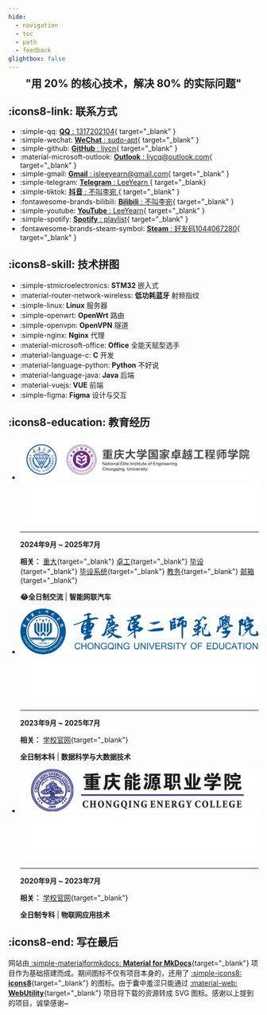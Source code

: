 ```yaml
---
hide:
  - navigation
  - toc
  - path
  - feedback
glightbox: false
---
```


<style>
  .md-typeset h1,
  .md-content__button {
    display: none;
  }
</style>

<link rel="stylesheet" href="/stylesheets/index.css">

<h2 align="center" style="font-weight: bolder; margin-top: 0;line-height:1;">
    "用 20% 的核心技术，解决 80% 的实际问题" 
</h2>

<!-- <p align="center"></p> -->

## :icons8-link: 联系方式

<div class="grid cards" markdown>

- :simple-qq: [ __QQ__ : 1317202104](https://qm.qq.com/q/L8Psq6fh){ target="_blank" }
- :simple-wechat: [ __WeChat__ : sudo-apt](./images/about/微信二维码.png){ target="_blank" }
- :simple-github: [ __GitHub__ : liycn](https://github.com/liycn){ target="_blank" }
- :material-microsoft-outlook: [ __Outlook__ : liycq@outlook.com](mailto:liycq@outlook.com){ target="_blank" }
- :simple-gmail: [ __Gmail__ : isleeyearn@gmail.com](mailto:isleeyearn@gmail.com){ target="_blank" }
- :simple-telegram: [ __Telegram__ : LeeYearn ](https://t.me/LeeYeaern){ target="_blank}
- :simple-tiktok: [ __抖音__ : 不叫李宛 ](https://www.douyin.com/user/MS4wLjABAAAAOvMRoJmc5JWGlQQh0Db9Iml88UFzcLf0wmfEIi4GWEvBIUPGaDtuopwiqyE4C3an?from_tab_name=main&vid=7358879260318207242){ target="_blank" }
- :fontawesome-brands-bilibili: [ __Bilibili__ : 不叫李宛](https://space.bilibili.com/612629211){ target="_blank" }
- :simple-youtube: [ __YouTube__ : LeeYearn](https://www.youtube.com/@leeyearn){ target="_blank" }
- :simple-spotify: [ __Spotify__ : playlist](https://open.spotify.com/playlist/5ikT3SxpyAvBKVcxmKrcsq?si=ATE6gZk4QD2vbz7m0hXmBQ){ target="_blank" }
- :fontawesome-brands-steam-symbol: [ __Steam__ : 好友码1044067280](https://steamcommunity.com/profiles/76561199004333008/){ target="_blank" }

</div>

## :icons8-skill: 技术拼图

<div class="grid cards" markdown>

- :simple-stmicroelectronics: __STM32__ 嵌入式
- :material-router-network-wireless: __低功耗蓝牙__ 射频指纹
- :simple-linux: __Linux__ 服务器
- :simple-openwrt: __OpenWrt__ 路由
- :simple-openvpn: __OpenVPN__ 隧道
- :simple-nginx: __Nginx__ 代理
- :material-microsoft-office: __Office__ 全能天赋型选手
- :material-language-c: __C__ 开发
- :material-language-python: __Python__ 不好说
- :material-language-java: __Java__ 后端
- :material-vuejs: __VUE__ 前端
- :simple-figma: __Figma__ 设计与交互

</div>

## :icons8-education: 教育经历

<div class="grid cards" markdown>

- ![CQU-EIE](images/about/education/CQU-EIE.svg#only-light)
![CQU-EIE](images/about/education/CQU-EIE-dark.png#only-dark)
    
    ---

    **2024年9月 ~ 2025年7月**
    
    **相关：** [重大](https://cqu.edu.cn/){target="_blank"} [卓工](https://eie.cqu.edu.cn/){target="_blank"} [毕设](https://github.com/LeeYearn/RF-Fingerprint-Extraction-for-Bluetooth){target="_blank"} [毕设系统](http://180.85.204.43:50031/){target="_blank"} [教务](https://my.cqu.edu.cn/workspace/home){target="_blank"} [邮箱](https://mail.cqu.edu.cn/coremail/){target="_blank"}

    
    
    **😂全日制交流** | **智能网联汽车**


- ![CQUE](images/about/education/CQUE-light.png#only-light)
![CQUE](images/about/education/CQUE-dark.png#only-dark)

    ---

    **2023年9月 ~ 2025年7月**

    **相关：** [学校官网](https://www.cque.edu.cn/){target="_blank"}
    
    **全日制本科** | **数据科学与大数据技术**

- ![CQNY](images/about/education/CQNY-light.png#only-light)
![CQNY](images/about/education/CQNY-dark.png#only-dark)

    ---

    **2020年9月 ~ 2023年7月**
    
    **相关：** [学校官网](https://www.cqny.edu.cn/){target="_blank"}
    
    **全日制专科** | **物联网应用技术**

</div>

<!-- ## :icons8-trophies: 获奖经历

<div class="grid cards" markdown>

- 🥇 国际级

- 🥈 国家级

- 🥉 省市级
        
</div> -->

## :icons8-end: 写在最后

网站由[ :simple-materialformkdocs: **Material for MkDocs**](https://squidfunk.github.io/mkdocs-material/){target="_blank"} 项目作为基础搭建而成。期间图标不仅有项目本身的，还用了 [:simple-icons8: **icons8**](https://igoutu.cn/){target="_blank"} 的图标。由于囊中羞涩只能通过 [:material-web: **WebUtility**](https://webutility.io/){target="_blank"} 项目将下载的资源转成 SVG 图标。感谢以上提到的项目，诚挚感谢~

<script type="text/javascript" src="./javascripts/about.js"></script>
